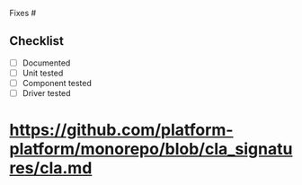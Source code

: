 Fixes #

## Checklist

- [ ] Documented
- [ ] Unit tested
- [ ] Component tested
- [ ] Driver tested

# https://github.com/platform-platform/monorepo/blob/cla_signatures/cla.md
